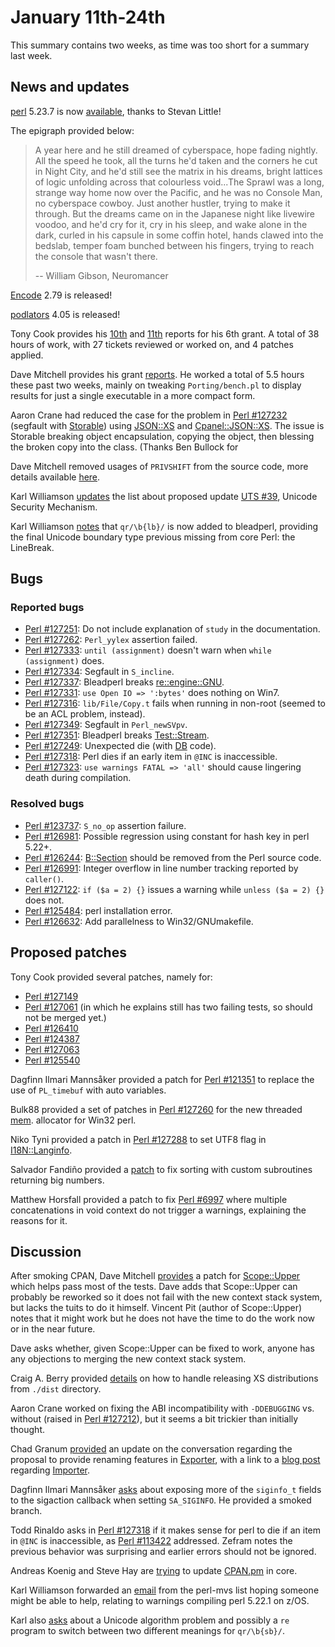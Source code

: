 # January 11th-24th

This summary contains two weeks, as time was too short for a
summary last week.

## News and updates

[perl](https://metacpan.org/pod/perl) 5.23.7 is now
[available](http://www.nntp.perl.org/group/perl.perl5.porters/233856),
thanks to Stevan Little!

The epigraph provided below:

> A year here and he still dreamed of cyberspace, hope fading
> nightly. All the speed he took, all the turns he'd taken and
> the corners he cut in Night City, and he'd still see the matrix
> in his dreams, bright lattices of logic unfolding across that
> colourless void...The Sprawl was a long, strange way home now
> over the Pacific, and he was no Console Man, no cyberspace
> cowboy. Just another hustler, trying to make it through. But
> the dreams came on in the Japanese night like livewire voodoo,
> and he'd cry for it, cry in his sleep, and wake alone in the
> dark, curled in his capsule in some coffin hotel, hands clawed
> into the bedslab, temper foam bunched between his fingers,
> trying to reach the console that wasn't there.
>
>  -- William Gibson, Neuromancer

[Encode](https://metacpan.org/pod/Encode) 2.79 is released!

[podlators](https://metacpan.org/release/podlators) 4.05 is
released!

Tony Cook provides his
[10th](http://www.nntp.perl.org/group/perl.perl5.porters/233802)
and [11th](http://www.nntp.perl.org/group/perl.perl5.porters/233814)
reports for his 6th grant. A total of 38 hours of work, with 27
tickets reviewed or worked on, and 4 patches applied.

Dave Mitchell provides his grant
[reports](http://www.nntp.perl.org/group/perl.perl5.porters/233806).
He worked a total of 5.5 hours these past two weeks, mainly on
tweaking `Porting/bench.pl` to display results for just a single
executable in a more compact form.

Aaron Crane had reduced the case for the problem in
[Perl #127232](https://rt.perl.org/Ticket/Display.html?id=127232)
(segfault with [Storable](https://metacpan.org/pod/Storable))
using [JSON::XS](https://metacpan.org/pod/JSON::XS)
and [Cpanel::JSON::XS](https://metacpan.org/pod/Cpanel::JSON::XS).
The issue is Storable breaking object encapsulation, copying the object,
then blessing the broken copy into the class. (Thanks Ben Bullock for

Dave Mitchell removed usages of `PRIVSHIFT` from the source code,
more details available
[here](http://www.nntp.perl.org/group/perl.perl5.porters/233817).

Karl Williamson
[updates](http://www.nntp.perl.org/group/perl.perl5.porters/233765)
the list about proposed update
[UTS #39](http://www.unicode.org/reports/tr39/tr39-12.html),
Unicode Security Mechanism.

Karl Williamson
[notes](http://www.nntp.perl.org/group/perl.perl5.porters/233824)
that `qr/\b{lb}/` is now added to bleadperl, providing the final
Unicode boundary type previous missing from core Perl: the
LineBreak.

## Bugs

### Reported bugs

* [Perl #127251](https://rt.perl.org/Ticket/Display.html?id=127251):
  Do not include explanation of `study` in the documentation.
* [Perl #127262](https://rt.perl.org/Ticket/Display.html?id=127262):
  `Perl_yylex` assertion failed.
* [Perl #127333](https://rt.perl.org/Ticket/Display.html?id=127333):
  `until (assignment)` doesn't warn when `while (assignment)` does.
* [Perl #127334](https://rt.perl.org/Ticket/Display.html?id=127334):
  Segfault in `S_incline`.
* [Perl #127337](https://rt.perl.org/Ticket/Display.html?id=127337):
  Bleadperl breaks
  [re::engine::GNU](https://metacpan.org/pod/re::engine::GNU).
* [Perl #127331](https://rt.perl.org/Ticket/Display.html?id=127331):
  `use Open IO => ':bytes'` does nothing on Win7.
* [Perl #127316](https://rt.perl.org/Ticket/Display.html?id=127316):
  `lib/File/Copy.t` fails when running in non-root (seemed to be an
  ACL problem, instead).
* [Perl #127349](https://rt.perl.org/Ticket/Display.html?id=127349):
  Segfault in `Perl_newSVpv`.
* [Perl #127351](https://rt.perl.org/Ticket/Display.html?id=127351):
  Bleadperl breaks
  [Test::Stream](https://metacpan.org/pod/Test::Stream).
* [Perl #127249](https://rt.perl.org/Ticket/Display.html?id=127249):
  Unexpected die (with [DB](https://metacpan.org/pod/DB) code).
* [Perl #127318](https://rt.perl.org/Ticket/Display.html?id=127318):
  Perl dies if an early item in `@INC` is inaccessible.
* [Perl #127323](https://rt.perl.org/Ticket/Display.html?id=127323):
  `use warnings FATAL => 'all'` should cause lingering death during
  compilation.

### Resolved bugs

* [Perl #123737](https://rt.perl.org/Ticket/Display.html?id=123737):
  `S_no_op` assertion failure.
* [Perl #126981](https://rt.perl.org/Ticket/Display.html?id=126981):
  Possible regression using constant for hash key in perl 5.22+.
* [Perl #126244](https://rt.perl.org/Ticket/Display.html?id=126244):
  [B::Section](https://metacpan.org/pod/B::Section) should be
  removed from the Perl source code.
* [Perl #126991](https://rt.perl.org/Ticket/Display.html?id=126991):
  Integer overflow in line number tracking reported by `caller()`.
* [Perl #127122](https://rt.perl.org/Ticket/Display.html?id=127122):
  `if ($a = 2) {}` issues a warning while `unless ($a = 2) {}`
  does not.
* [Perl #125484](https://rt.perl.org/Ticket/Display.html?id=125484):
  perl installation error.
* [Perl #126632](https://rt.perl.org/Ticket/Display.html?id=126632):
  Add parallelness to Win32/GNUmakefile.

## Proposed patches

Tony Cook provided several patches, namely for:
* [Perl #127149](https://rt.perl.org/Ticket/Display.html?id=127149)
* [Perl #127061](https://rt.perl.org/Ticket/Display.html?id=127061)
  (in which he explains still has two failing tests, so should not
  be merged yet.)
* [Perl #126410](https://rt.perl.org/Ticket/Display.html?id=126410)
* [Perl #124387](https://rt.perl.org/Ticket/Display.html?id=124387)
* [Perl #127063](https://rt.perl.org/Ticket/Display.html?id=127063)
* [Perl #125540](https://rt.perl.org/Ticket/Display.html?id=125540)

Dagfinn Ilmari Mannsåker provided a patch for
[Perl #121351](https://rt.perl.org/Ticket/Display.html?id=121351)
to replace the use of `PL_timebuf` with auto variables.

Bulk88 provided a set of patches in
[Perl #127260](https://rt.perl.org/Ticket/Display.html?id=127260)
for the new threaded
[mem](http://www.nntp.perl.org/group/perl.perl5.porters/233685).
allocator for Win32 perl.

Niko Tyni provided a patch in
[Perl #127288](https://rt.perl.org/Ticket/Display.html?id=127288)
to set UTF8 flag in
[I18N::Langinfo](https://metacpan.org/pod/I18N::Langinfo).

Salvador Fandiño provided a
[patch](http://www.nntp.perl.org/group/perl.perl5.porters/233772)
to fix sorting with custom subroutines returning big numbers.

Matthew Horsfall provided a patch to fix
[Perl #6997](https://rt.perl.org/Ticket/Display.html?id=6997)
where multiple concatenations in void context do not trigger a
warnings, explaining the reasons for it.

## Discussion

After smoking CPAN, Dave Mitchell
[provides](http://www.nntp.perl.org/group/perl.perl5.porters/233774)
a patch for
[Scope::Upper](https://metacpan.org/pod/Scope::Upper) which helps
pass most of the tests. Dave adds that Scope::Upper can probably be
reworked so it does not fail with the new context stack system, but
lacks the tuits to do it himself. Vincent Pit (author of
Scope::Upper) notes that it might work but he does not have the time
to do the work now or in the near future.

Dave asks whether, given Scope::Upper can be fixed to work, anyone
has any objections to merging the new context stack system.

Craig A. Berry provided
[details](http://www.nntp.perl.org/group/perl.perl5.porters/233751)
on how to handle releasing XS distributions from `./dist`
directory.

Aaron Crane worked on fixing the ABI incompatibility with
`-DDEBUGGING` vs. without (raised in
[Perl #127212](https://rt.perl.org/Ticket/Display.html?id=127212)),
but it seems a bit trickier than initially thought.

Chad Granum
[provided](http://www.nntp.perl.org/group/perl.perl5.porters/233909)
an update on the conversation regarding the proposal to provide
renaming features in [Exporter](https://metacpan.org/pod/Exporter),
with a link to a
[blog post](http://blogs.perl.org/users/chad_exodist_granum/2016/01/the-problem-with-exporters-meet-importer.html)
regarding [Importer](https://metacpan.org/pod/Importer).

Dagfinn Ilmari Mannsåker
[asks](http://www.nntp.perl.org/group/perl.perl5.porters/233803)
about exposing more of the `siginfo_t` fields to the sigaction
callback when setting `SA_SIGINFO`. He provided a smoked branch.

Todd Rinaldo asks in
[Perl #127318](https://rt.perl.org/Ticket/Display.html?id=127318)
if it makes sense for perl to die if an item in `@INC` is
inaccessible, as
[Perl #113422](https://rt.perl.org/Ticket/Display.html?id=113422)
addressed. Zefram notes the previous behavior was surprising and
earlier errors should not be ignored.

Andreas Koenig and Steve Hay are
[trying](http://www.nntp.perl.org/group/perl.perl5.porters/233770)
to update [CPAN.pm](https://metacpan.org/pod/CPAN) in core.

Karl Williamson forwarded an
[email](http://www.nntp.perl.org/group/perl.perl5.porters/233903)
from the perl-mvs list hoping someone might be able to help,
relating to warnings compiling perl 5.22.1 on z/OS.

Karl also
[asks](http://www.nntp.perl.org/group/perl.perl5.porters/233904)
about a Unicode algorithm problem and possibly a `re` program to
switch between two different meanings for `qr/\b{sb}/`.
